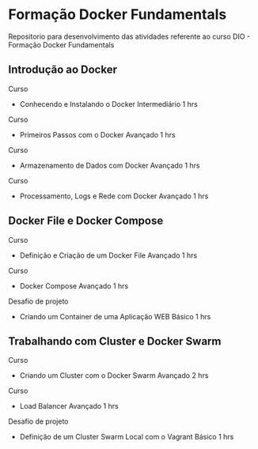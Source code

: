 # Formação Docker Fundamentals
Repositorio para desenvolvimento das atividades referente ao curso DIO - Formação Docker Fundamentals

## Introdução ao Docker

Curso
- Conhecendo e Instalando o Docker
Intermediário
1 hrs

Curso
- Primeiros Passos com o Docker
Avançado
1 hrs

Curso
- Armazenamento de Dados com Docker
Avançado
1 hrs

Curso
- Processamento, Logs e Rede com Docker
Avançado
1 hrs

## Docker File e Docker Compose

Curso
- Definição e Criação de um Docker File
Avançado
1 hrs

Curso
- Docker Compose
Avançado
1 hrs

Desafio de projeto
- Criando um Container de uma Aplicação WEB
Básico
1 hrs

## Trabalhando com Cluster e Docker Swarm

Curso
- Criando um Cluster com o Docker Swarm
Avançado
2 hrs

Curso
- Load Balancer
Avançado
1 hrs

Desafio de projeto
- Definição de um Cluster Swarm Local com o Vagrant
Básico
1 hrs
